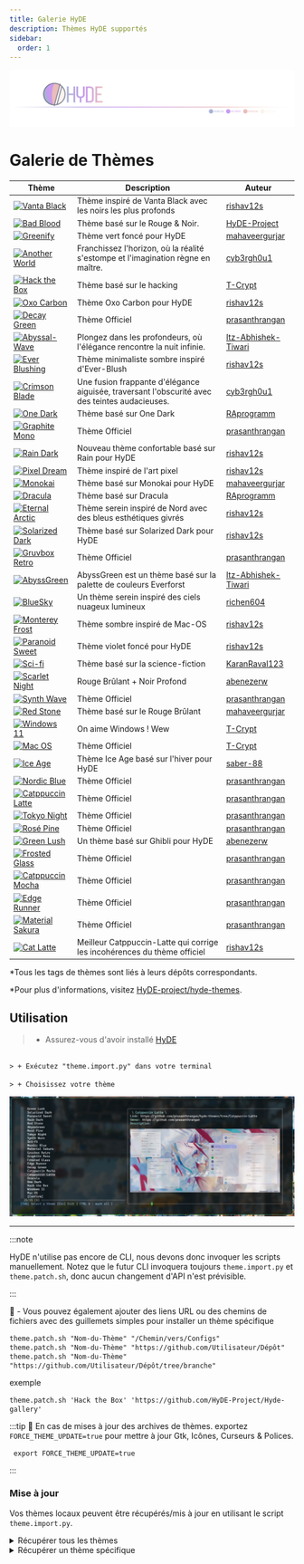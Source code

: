 ```yaml
---
title: Galerie HyDE
description: Thèmes HyDE supportés
sidebar:
  order: 1
---
```


<div align = center><img src="https://raw.githubusercontent.com/prasanthrangan/hyprdots/main/Source/assets/hyde_banner.png"><br></div>

# Galerie de Thèmes

<!-- TABLE_START -->

| Thème                                                                                                                                                                 | Description                                                                       | Auteur                                                        |
| --------------------------------------------------------------------------------------------------------------------------------------------------------------------- | --------------------------------------------------------------------------------- | ------------------------------------------------------------- |
| [![Vanta Black](https://placehold.co/180x50/000000/FFFFFF?text=Vanta+Black&font=Oswald)](https://github.com/rishav12s/Vanta-Black)                                    | Thème inspiré de Vanta Black avec les noirs les plus profonds                              | [rishav12s](https://github.com/rishav12s)                     |
| [![Bad Blood](https://placehold.co/180x50/030000/DF1010?text=Bad+Blood&font=Oswald)](https://github.com/HyDE-Project/hyde-gallery/tree/Bad-Blood)                     | Thème basé sur le Rouge & Noir.                                                          | [HyDE-Project](https://github.com/HyDE-Project)               |
| [![Greenify](https://placehold.co/180x50/0e120f/295233?text=Greenify&font=Oswald)](https://github.com/mahaveergurjar/Theme-Gallery/tree/Greenify)                     | Thème vert foncé pour HyDE                                                   | [mahaveergurjar](https://github.com/mahaveergurjar)           |
| [![Another World](https://placehold.co/180x50/11111B/6AA9C9?text=Another+World&font=Oswald)](https://github.com/cyb3rgh0u1/Another-World)                             | Franchissez l'horizon, où la réalité s'estompe et l'imagination règne en maître.      | [cyb3rgh0u1](https://github.com/cyb3rgh0u1)                   |
| [![Hack the Box](https://placehold.co/180x50/061234/50AA09?text=Hack+the+Box&font=Oswald)](https://github.com/HyDE-Project/hyde-gallery/tree/Hack-the-Box)            | Thème basé sur le hacking                                                                | [T-Crypt](https://github.com/T-Crypt)                         |
| [![Oxo Carbon](https://placehold.co/180x50/161616/EE5396?text=Oxo+Carbon&font=Oswald)](https://github.com/rishav12s/Oxo-Carbon)                                       | Thème Oxo Carbon pour HyDE                                                   | [rishav12s](https://github.com/rishav12s)                     |
| [![Decay Green](https://placehold.co/180x50/14161E/95D3AF?text=Decay+Green&font=Oswald)](https://github.com/HyDE-Project/hyde-themes/tree/Decay-Green)                | Thème Officiel                                                                    | [prasanthrangan](https://github.com/prasanthrangan)           |
| [![Abyssal-Wave](https://placehold.co/180x50/16161D/C8C093?text=Abyssal-Wave&font=Oswald)](https://github.com/Itz-Abhishek-Tiwari/Abyssal-Wave)                       | Plongez dans les profondeurs, où l'élégance rencontre la nuit infinie.                      | [Itz-Abhishek-Tiwari](https://github.com/Itz-Abhishek-Tiwari) |
| [![Ever Blushing](https://placehold.co/180x50/141b1e/67b0e8?text=Ever+Blushing&font=Oswald)](https://github.com/rishav12s/Ever-Blushing)                              | Thème minimaliste sombre inspiré d'Ever-Blush                                  | [rishav12s](https://github.com/rishav12s)                     |
| [![Crimson Blade](https://placehold.co/180x50/082451/D32D6B?text=Crimson+Blade&font=Oswald)](https://github.com/cyb3rgh0u1/Crimson-Blade)                             | Une fusion frappante d'élégance aiguisée, traversant l'obscurité avec des teintes audacieuses. | [cyb3rgh0u1](https://github.com/cyb3rgh0u1)                   |
| [![One Dark](https://placehold.co/180x50/1E212B/5B6B76?text=One+Dark&font=Oswald)](https://github.com/RAprogramm/HyDe-Themes/tree/One-Dark)                           | Thème basé sur One Dark                                                              | [RAprogramm](https://github.com/RAprogramm)                   |
| [![Graphite Mono](https://placehold.co/180x50/222222/D9D9D9?text=Graphite+Mono&font=Oswald)](https://github.com/HyDE-Project/hyde-themes/tree/Graphite-Mono)          | Thème Officiel                                                                    | [prasanthrangan](https://github.com/prasanthrangan)           |
| [![Rain Dark](https://placehold.co/180x50/1E2233/822195?text=Rain+Dark&font=Oswald)](https://github.com/rishav12s/Rain-Dark)                                          | Nouveau thème confortable basé sur Rain pour HyDE                                                | [rishav12s](https://github.com/rishav12s)                     |
| [![Pixel Dream](https://placehold.co/180x50/282828/EBDDB2?text=Pixel+Dream&font=Oswald)](https://github.com/rishav12s/Pixel-Dream)                                    | Thème inspiré de l'art pixel                                                          | [rishav12s](https://github.com/rishav12s)                     |
| [![Monokai](https://placehold.co/180x50/2d2a2e/f92672?text=Monokai&font=Oswald)](https://github.com/mahaveergurjar/Theme-Gallery/tree/Monokai)                        | Thème basé sur Monokai pour HyDE                                                      | [mahaveergurjar](https://github.com/mahaveergurjar)           |
| [![Dracula](https://placehold.co/180x50/2B2E3B/607988?text=Dracula&font=Oswald)](https://github.com/RAprogramm/HyDe-Themes/tree/Dracula)                              | Thème basé sur Dracula                                                               | [RAprogramm](https://github.com/RAprogramm)                   |
| [![Eternal Arctic](https://placehold.co/180x50/2E3440/88C0D0?text=Eternal+Arctic&font=Oswald)](https://github.com/rishav12s/Eternal-Arctic)                           | Thème serein inspiré de Nord avec des bleus esthétiques givrés                          | [rishav12s](https://github.com/rishav12s)                     |
| [![Solarized Dark](https://placehold.co/180x50/044655/259E9C?text=Solarized+Dark&font=Oswald)](https://github.com/rishav12s/Solarized-Dark)                           | Thème basé sur Solarized Dark pour HyDE                                               | [rishav12s](https://github.com/rishav12s)                     |
| [![Gruvbox Retro](https://placehold.co/180x50/353842/ADAE89?text=Gruvbox+Retro&font=Oswald)](https://github.com/HyDE-Project/hyde-themes/tree/Gruvbox-Retro)          | Thème Officiel                                                                    | [prasanthrangan](https://github.com/prasanthrangan)           |
| [![AbyssGreen](https://placehold.co/180x50/373C3F/83B38E?text=AbyssGreen&font=Oswald)](https://github.com/Itz-Abhishek-Tiwari/AbyssGreen)                             | AbyssGreen est un thème basé sur la palette de couleurs Everforst                         | [Itz-Abhishek-Tiwari](https://github.com/Itz-Abhishek-Tiwari) |
| [![BlueSky](https://placehold.co/180x50/294052/AACBF0?text=BlueSky&font=Oswald)](https://github.com/richen604/BlueSky)                                                | Un thème serein inspiré des ciels nuageux lumineux                                    | [richen604](https://github.com/richen604)                     |
| [![Monterey Frost](https://placehold.co/180x50/3B4252/D8DEE9?text=Monterey+Frost&font=Oswald)](https://github.com/rishav12s/Monterey-Frost)                           | Thème sombre inspiré de Mac-OS                                                        | [rishav12s](https://github.com/rishav12s)                     |
| [![Paranoid Sweet](https://placehold.co/180x50/821595/51ABAB?text=Paranoid+Sweet&font=Oswald)](https://github.com/rishav12s/Paranoid-Sweet)                           | Thème violet foncé pour HyDE                                                  | [rishav12s](https://github.com/rishav12s)                     |
| [![Sci-fi](https://placehold.co/180x50/0D55B2/249CB6?text=Sci-fi&font=Oswald)](https://github.com/KaranRaval123/Sci-fi)                                               | Thème basé sur la science-fiction                                                                | [KaranRaval123](https://github.com/KaranRaval123)             |
| [![Scarlet Night](https://placehold.co/180x50/FF0000/0A0A0A?text=Scarlet+Night&font=Oswald)](https://github.com/abenezerw/Scarlet-Night)                              | Rouge Brûlant + Noir Profond                                                              | [abenezerw](https://github.com/abenezerw)                     |
| [![Synth Wave](https://placehold.co/180x50/495495/ff7edb?text=Synth+Wave&font=Oswald)](https://github.com/HyDE-Project/hyde-themes/tree/Synth-Wave)                   | Thème Officiel                                                                    | [prasanthrangan](https://github.com/prasanthrangan)           |
| [![Red Stone](https://placehold.co/180x50/7E5655/C94342?text=Red+Stone&font=Oswald)](https://github.com/mahaveergurjar/Theme-Gallery/tree/Red_Stone)                  | Thème basé sur le Rouge Brûlant                                                               | [mahaveergurjar](https://github.com/mahaveergurjar)           |
| [![Windows 11](https://placehold.co/180x50/277AE6/D2DCFD?text=Windows+11&font=Oswald)](https://github.com/HyDE-Project/hyde-gallery/tree/Windows-11)                  | On aime Windows ! Wew                                                              | [T-Crypt](https://github.com/T-Crypt)                         |
| [![Mac OS](https://placehold.co/180x50/857990/B9D7EA?text=Mac+OS&font=Oswald)](https://github.com/HyDE-Project/hyde-gallery/tree/Mac-Os)                              | Thème Officiel                                                                    | [T-Crypt](https://github.com/T-Crypt)                         |
| [![Ice Age](https://placehold.co/180x50/00c1e4cc/0E2840B3?text=Ice+Age&font=Oswald)](https://github.com/saber-88/Ice-Age)                                             | Thème Ice Age basé sur l'hiver pour HyDE                                               | [saber-88](https://github.com/saber-88)                       |
| [![Nordic Blue](https://placehold.co/180x50/7B98B8/CAD7E1?text=Nordic+Blue&font=Oswald)](https://github.com/HyDE-Project/hyde-themes/tree/Nordic-Blue)                | Thème Officiel                                                                    | [prasanthrangan](https://github.com/prasanthrangan)           |
| [![Catppuccin Latte](https://placehold.co/180x50/dd7878/eff1f5?text=Catppuccin+Latte&font=Oswald)](https://github.com/HyDE-Project/hyde-themes/tree/Catppuccin-Latte) | Thème Officiel                                                                    | [prasanthrangan](https://github.com/prasanthrangan)           |
| [![Tokyo Night](https://placehold.co/180x50/7aa2f7/24283b?text=Tokyo+Night&font=Oswald)](https://github.com/HyDE-Project/hyde-themes/tree/Tokyo-Night)                | Thème Officiel                                                                    | [prasanthrangan](https://github.com/prasanthrangan)           |
| [![Rosé Pine](https://placehold.co/180x50/c4a7e7/191724?text=Rosé+Pine&font=Oswald)](https://github.com/HyDE-Project/hyde-themes/tree/Rose-Pine)                      | Thème Officiel                                                                    | [prasanthrangan](https://github.com/prasanthrangan)           |
| [![Green Lush](https://placehold.co/180x50/89E574/153550?text=Green+Lush&font=Oswald)](https://github.com/abenezerw/Green-Lush)                                       | Un thème basé sur Ghibli pour HyDE                                                     | [abenezerw](https://github.com/abenezerw)                     |
| [![Frosted Glass](https://placehold.co/180x50/7ed6ff/1e4c84?text=Frosted+Glass&font=Oswald)](https://github.com/HyDE-Project/hyde-themes/tree/Frosted-Glass)          | Thème Officiel                                                                    | [prasanthrangan](https://github.com/prasanthrangan)           |
| [![Catppuccin Mocha](https://placehold.co/180x50/b4befe/11111b?text=Catppuccin+Mocha&font=Oswald)](https://github.com/HyDE-Project/hyde-themes/tree/Catppuccin-Mocha) | Thème Officiel                                                                    | [prasanthrangan](https://github.com/prasanthrangan)           |
| [![Edge Runner](https://placehold.co/180x50/fada16/000000?text=Edge+Runner&font=Oswald)](https://github.com/HyDE-Project/hyde-themes/tree/Edge-Runner)                | Thème Officiel                                                                    | [prasanthrangan](https://github.com/prasanthrangan)           |
| [![Material Sakura](https://placehold.co/180x50/f2e9e1/b4637a?text=Material+Sakura&font=Oswald)](https://github.com/HyDE-Project/hyde-themes/tree/Material-Sakura)    | Thème Officiel                                                                    | [prasanthrangan](https://github.com/prasanthrangan)           |
| [![Cat Latte](https://placehold.co/180x50/EFF1F5/DD7878?text=Cat+Latte&font=Oswald)](https://github.com/rishav12s/Cat-Latte)                                          | Meilleur Catppuccin-Latte qui corrige les incohérences du thème officiel      | [rishav12s](https://github.com/rishav12s)                     |

<!-- TABLE_END -->

\*Tous les tags de thèmes sont liés à leurs dépôts correspondants.

\*Pour plus d'informations, visitez [HyDE-project/hyde-themes](https://github.com/HyDE-project/hyde-themes).

## Utilisation

> - Assurez-vous d'avoir installé [HyDE](https://github.com/HyDE-project/hyde)

```shell

> + Exécutez "theme.import.py" dans votre terminal

> + Choisissez votre thème
```

![image](https://raw.githubusercontent.com/HyDE-Project/hyde-gallery/43e6cce54698f24842ae2fbb7b80e79556a21e02/assets/HydeThemes.png)

---

:::note

HyDE n'utilise pas encore de CLI, nous devons donc invoquer les scripts manuellement. Notez que le futur CLI invoquera toujours `theme.import.py` et `theme.patch.sh`, donc aucun changement d'API n'est prévisible.

:::

📢 - Vous pouvez également ajouter des liens URL ou des chemins de fichiers avec des guillemets simples pour installer un thème spécifique

```shell
theme.patch.sh "Nom-du-Thème" "/Chemin/vers/Configs"
theme.patch.sh "Nom-du-Thème" "https://github.com/Utilisateur/Dépôt"
theme.patch.sh "Nom-du-Thème" "https://github.com/Utilisateur/Dépôt/tree/branche"
```

exemple

```shell
theme.patch.sh 'Hack the Box' 'https://github.com/HyDE-Project/Hyde-gallery'
```

:::tip
📢 En cas de mises à jour des archives de thèmes. exportez `FORCE_THEME_UPDATE=true` pour mettre à jour Gtk, Icônes, Curseurs & Polices.

```shell
 export FORCE_THEME_UPDATE=true
```

:::

### Mise à jour

Vos thèmes locaux peuvent être récupérés/mis à jour en utilisant le script `theme.import.py`.

<details>
<summary>Récupérer tous les thèmes</summary>

Cette commande met à jour tous les thèmes qui se trouvent dans `xdg_config/hyde/themes/` qui sont listés dans la [Galerie HyDE](#_top)

```bash
theme.import.py --fetch all
```

</details>

<details>
<summary>Récupérer un thème spécifique</summary>

Cette commande met à jour un thème spécifique qui se trouve dans `xdg_config/hyde/themes/` qui est listé dans la [Galerie HyDE](#_top)

```bash
theme.import.py --fetch "Nom-du-Thème"
```

</details>
